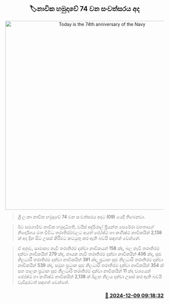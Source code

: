 <p align='center'><b><h2 align='center' title='Today is the 74th anniversary of the Navy'>🏷නාවික හමුදාවේ 74 වන සංවත්සරය අ​ද</h2></b></p>
<p align='center'><img src='https://helakuru.sgp1.cdn.digitaloceanspaces.com/esana/images/lib/srilanka-navy-logo[1].jpg' width='600' alt='Today is the 74th anniversary of the Navy'></p>

> ශ්‍රී ලංකා නාවික හමුදාවේ 74 වන සංවත්සරය ‍අදට (09) යෙදී තිබෙනවා.

> ඊට සමගාමීව නාවික හමුදාධිපති, වයිස් අද්මිරාල් ප්‍රියන්ත පෙරේරා මහතාගේ නිර්දේශය මත විවිධ තරාතිරම්වලට අයත් ජ්‍යේෂ්ඨ හා කණිෂ්ඨ නාවිකයින් 2,138 ක් අද දින සිට උසස් කිරීමට කටයුතු කර ඇති බවයි සඳහන් වෙන්නේ.

> ඒ අනුව, සාමාන්‍ය නැවි තරාතිරම දක්වා නාවිකයන් 158 ක්ද, බල නැවි තරාතිරම දක්වා නාවිකයින් 279 ක්ද, නායක නැවි තරාතිරම දක්වා නාවිකයින් 406 ක්ද, සුළු නිලධාරී තරාතිරම දක්වා නාවිකයින් 391 ක්ද, ප්‍රධාන සුළු නිලධාරි තරාතිරම දක්වා නාවිකයින් 539 ක්ද, සමූහ ප්‍රධාන සුළු නිලධාරි තරාතිරම දක්වා නාවිකයින් 354 ක් සහ පාලක ප්‍රධාන සුළු නිලධාරි තරාතිරම දක්වා නාවිකයින් 11 ක්ද වශයෙන් ජ්‍යේෂ්ඨ හා කණිෂ්ඨ නාවිකයින් 2,138 ක් ඊළඟ නිලය දක්වා උසස් කර ඇති බවයි වැඩිදුරටත් සඳහන් වෙන්නේ.



<h3 align='right'><a href='https://www.helakuru.lk/esana/p/105746/'>📅 2024-12-09 09:18:32</a></h3>

